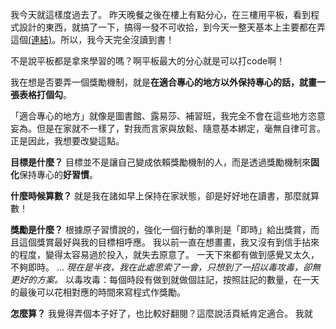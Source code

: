 我今天就這樣度過去了。
昨天晚餐之後在樓上有點分心，在三樓用平板，看到程式設計的東西，就搞了一下，搞得一發不可收拾，到今天一整天基本上主要都在弄這個[(連結)](https://github.com/minstrike520/compil)。所以，我今天完全沒讀到書！

不是說平板都是拿來學習的嗎？啊平板最大的分心就是可以打code啊！


我在想是否要弄一個獎勵機制，就是**在適合專心的地方以外保持專心的話，就畫一張表格打個勾**。

「適合專心的地方」就像是圖書館、露易莎、補習班，我完全不會在這些地方恣意妄為。但是在家就不一樣了，對我而言家與放鬆、隨意基本綁定，毫無自律可言。正是因此，我想要改變這點。

**目標是什麼？**
目標並不是讓自己變成依賴獎勵機制的人，而是透過獎勵機制來**固化**保持專心的**好習慣**。

**什麼時候算數？**
就是我在諸如早上保持在家狀態，卻是好好地在讀書，那麼就算數！

**獎勵是什麼？**
根據原子習慣說的，強化一個行動的準則是「即時」給出獎賞，而且這個獎賞最好與我的目標相呼應。
我以前一直在想畫畫，我又沒有到信手拈來的程度，變得太容易過於投入，就失去原意了。
一天下來都有做到感覺又太久，不夠即時。
... *現在是半夜，我在此處思索了一會，只想到了一招以毒攻毒，卻無更好的方案。*
以毒攻毒：每個時段有做到就做個註記，按照註記的數量，在一天的最後可以花相對應的時間來寫程式作獎勵。

**怎麼算？**
我覺得弄個本子好了，也比較好翻閱？這麼說活頁紙肯定適合。
我就